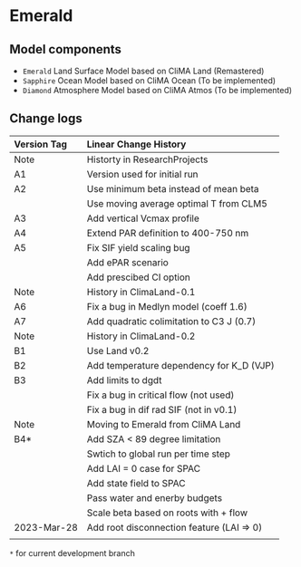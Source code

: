 # Emerald

## Model components
- `Emerald` Land Surface Model based on CliMA Land (Remastered)
- `Sapphire` Ocean Model based on CliMA Ocean (To be implemented)
- `Diamond` Atmosphere Model based on CliMA Atmos (To be implemented)

## Change logs
| Version Tag | Linear Change History                     |
|:------------|:------------------------------------------|
| Note        | Historty in ResearchProjects              |
| A1          | Version used for initial run              |
| A2          | Use minimum beta instead of mean beta     |
|             | Use moving average optimal T from CLM5    |
| A3          | Add vertical Vcmax profile                |
| A4          | Extend PAR definition to 400-750 nm       |
| A5          | Fix SIF yield scaling bug                 |
|             | Add ePAR scenario                         |
|             | Add prescibed CI option                   |
| Note        | History in ClimaLand-0.1                  |
| A6          | Fix a bug in Medlyn model (coeff 1.6)     |
| A7          | Add quadratic colimitation to C3 J (0.7)  |
| Note        | History in ClimaLand-0.2                  |
| B1          | Use Land v0.2                             |
| B2          | Add temperature dependency for K_D (VJP)  |
| B3          | Add limits to dgdt                        |
|             | Fix a bug in critical flow (not used)     |
|             | Fix a bug in dif rad SIF (not in v0.1)    |
| Note        | Moving to Emerald from CliMA Land         |
| B4*         | Add SZA < 89 degree limitation            |
|             | Swtich to global run per time step        |
|             | Add LAI = 0 case for SPAC                 |
|             | Add state field to SPAC                   |
|             | Pass water and enerby budgets             |
|             | Scale beta based on roots with + flow     |
| 2023-Mar-28 | Add root disconnection feature (LAI => 0) |
|||

`*` for current development branch
